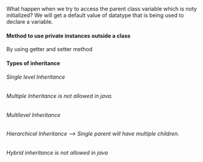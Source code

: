 What happen when we try to access the parent class variable which is noty initialized?
We will get a  default value of  datatype that is being used to declare a variable.


#### Method to use private instances outside a class
By using getter and setter method


#### Types of inheritance
###### Single level Inheritance
###### Multiple Inheritance is not allowed in java.
###### Multilevel Inheritance
###### Hierarchical Inheritance  --> Single parent will have multiple children.
###### Hybrid inheritance is not allowed in java


